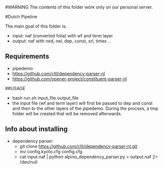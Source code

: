 #WARNING
The contents of this folder work only on our personal server.

#Dutch Pipeline

The main goal of this folder is:
* input: naf (converted folia) with wf and term layer
* output: naf with ned, nel, dep, const, srl, timex ..

## Requirements
* pipedemo
* https://github.com/cltl/dependency-parser-nl
* https://github.com/opener-project/constituent-parser-nl

##USAGE
* bash run.sh input_file output_file
* the input file (wf and term layer) will first be passed to dep and const
and then to the other layers of the pipedemo. During the process, a tmp folder
will be created that will be removed afterwards.

## Info about installing
* dependency parser:
    * git clone https://github.com/cltl/dependency-parser-nl.git
    * mv config.kyoto.cfg config.cfg
    * cat input.naf | python alpino_dependency_parser.py > output.naf 2> /dev/null

